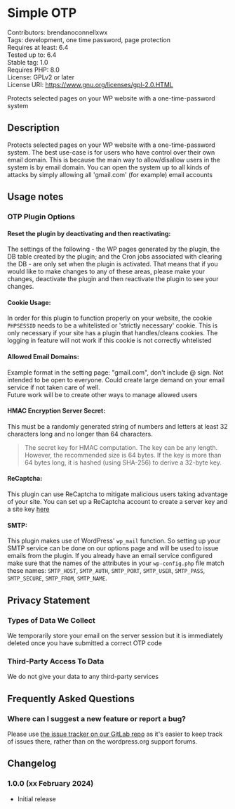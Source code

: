 # Simple OTP
Contributors: brendanoconnellxwx  
Tags: development, one time password, page protection  
Requires at least: 6.4  
Tested up to: 6.4  
Stable tag: 1.0  
Requires PHP: 8.0  
License: GPLv2 or later  
License URI: https://www.gnu.org/licenses/gpl-2.0.HTML

Protects selected pages on your WP website with a one-time-password system

## Description

Protects selected pages on your WP website with a one-time-password system. The best use-case is for users who have control over their own email domain. 
This is because the main way to allow/disallow users in the system is by email domain. You can open the system up to all kinds of attacks by simply allowing all 'gmail.com' (for example) email accounts

## Usage notes

### OTP Plugin Options

#### Reset the plugin by deactivating and then reactivating:

The settings of the following - the WP pages generated by the plugin, the DB table created by the plugin; and the Cron jobs associated with clearing the DB -
are only set when the plugin is activated. That means that if you would like to make changes to any of these areas, 
please make your changes, deactivate the plugin and then reactivate the plugin to see your changes.

#### Cookie Usage:

In order for this plugin to function properly on your website, the cookie `PHPSESSID` needs to be a whitelisted or 'strictly necessary' cookie. 
This is only necessary if your site has a plugin that handles/cleans cookies. The logging in feature will not work if this cookie is not correctly whtelisted

#### Allowed Email Domains:

Example format in the setting page: "gmail.com", don't include @ sign. Not intended to be open to everyone. Could create large demand on your email service if not taken care of well.  
Future work will be to create other ways to manage allowed users

#### HMAC Encryption Server Secret:

This must be a randomly generated string of numbers and letters at least 32 characters long and no longer than 64 characters.  
> The secret key for HMAC computation. The key can be any length. However, the recommended size is 64 bytes. If the key is more than 64 bytes long, it is hashed (using SHA-256) to derive a 32-byte key.

#### ReCaptcha:

This plugin can use ReCaptcha to mitigate malicious users taking advantage of your site. You can set up a ReCaptcha account to create a server key and a site key [here](https://www.google.com/recaptcha/admin/enterprise)

#### SMTP: 

This plugin makes use of WordPress' `wp_mail` function. So setting up your SMTP service can be done on our options page and will be used to issue emails from the plugin. If you already have an email service configured make sure that the names of the attributes in your `wp-config.php` file match these names: `SMTP_HOST`, `SMTP_AUTH`, `SMTP_PORT`, `SMTP_USER`, `SMTP_PASS`, `SMTP_SECURE`, `SMTP_FROM`, `SMTP_NAME`.


## Privacy Statement

### Types of Data We Collect

We temporarily store your email on the server session but it is immediately deleted once you have submitted a correct OTP code

### Third-Party Access To Data

We do not give your data to any third-party services

## Frequently Asked Questions

### Where can I suggest a new feature or report a bug?

Please use [the issue tracker on our GitLab repo](https://github.com/simpleotp/simpleotp) as it's easier to keep track of issues there, rather than on the wordpress.org support forums.


## Changelog ##

### 1.0.0 (xx February 2024) ###
* Initial release